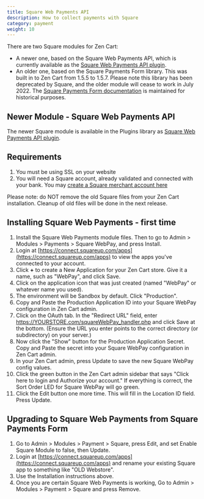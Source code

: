```yaml
---
title: Square Web Payments API
description: How to collect payments with Square 
category: payment
weight: 10
---
```


There are two Square modules for Zen Cart: 
- A newer one, based on the Square Web Payments API, which is currently available as the [Square Web Payments API plugin](https://www.zen-cart.com/downloads.php?do=file&id=2345). 
- An older one, based on the Square Payments Form library.  This was built in to Zen Cart from 1.5.5 to 1.5.7.  Please note this library has been deprecated by Square, and the older module will cease to work in July 2022.  The [Square Payments Form documentation](/user/payment/square_payments_form/) is maintained for historical purposes. 

## Newer Module - Square Web Payments API 
The newer Square module is available in the Plugins library as [Square Web Payments API plugin](https://www.zen-cart.com/downloads.php?do=file&id=2345). 

## Requirements
1. You must be using SSL on your website
1. You will need a Square account, already validated and connected with your bank. You may [create a Square merchant account here](https://squareup.com/t/f_partnerships/d_partnerpage/p_zencart/c_general/o_free_processing/u_signup/l_us?route=signup%3Fsignup_token%3D6BB5B2E676)

Please note: do NOT remove the old Square files from your Zen Cart installation.  Cleanup of old files will be done in the next release. 

## Installing Square Web Payments - first time 
1. Install the Square Web Payments module files.  Then to go to Admin > Modules > Payments > Square WebPay, and press Install. 
1. Login at [https://connect.squareup.com/apps](https://connect.squareup.com/apps) to view the apps you've connected to your account.
1. Click **+** to create a New Application for your Zen Cart store. Give it a name, such as "WebPay", and click Save.
1. Click on the application icon that was just created (named "WebPay" or whatever name you used).
1. The environment will be Sandbox by default.  Click "Production".
1. Copy and Paste the Production Application ID into your Square WebPay configuration in Zen Cart admin. 
1. Click on the OAuth tab. In the "Redirect URL" field, enter https://YOURSTORE.com/squareWebPay_handler.php and click Save at the bottom. (Ensure the URL you enter points to the correct directory (or subdirectory) on your server.)
1. Now click the "Show" button for the Production Application Secret.  Copy and Paste the secret into your Square WebPay configuration in Zen Cart admin.
1. In your Zen Cart admin, press Update to save the new Square WebPay config values. 
1. Click the green button in the Zen Cart admin sidebar that says "Click here to login and Authorize your account."  If everything is correct, the Sort Order LED for Square WebPay will go green. 
1. Click the Edit button one more time.  This will fill in the Location ID field.  Press Update. 


## Upgrading to Square Web Payments from Square Payments Form 

1. Go to Admin > Modules > Payment > Square, press Edit, and set Enable Square Module to false, then Update.
1. Login at [https://connect.squareup.com/apps](https://connect.squareup.com/apps) and rename your existing Square app to something like "OLD Webstore".
1. Use the Installation instructions above. 
1. Once you are certain Square Web Payments is working, Go to Admin > Modules > Payment > Square and press Remove. 

